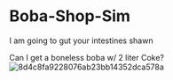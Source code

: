 # Boba-Shop-Sim

I am going to gut your intestines shawn

Can I get a boneless boba w/ 2 liter Coke?
![8d4c8fa9228076ab23bb14352dca578a](https://github.com/user-attachments/assets/c53a0f29-4b12-47b5-95e5-154647b04d0e)
